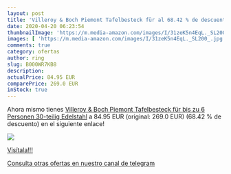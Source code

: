 ```yaml
---
layout: post
title: 'Villeroy & Boch Piemont Tafelbesteck für al 68.42 % de descuento'
date: 2020-04-20 06:23:54
thumbnailImage: 'https://m.media-amazon.com/images/I/31zeK5n4EqL._SL200_.jpg'
images: [ 'https://m.media-amazon.com/images/I/31zeK5n4EqL._SL200_.jpg' ]
comments: true
category: ofertas
author: ring
slug: B000WR7KB8
description:
actualPrice: 84.95 EUR
comparePrice: 269.0 EUR
inStock: true
---
```


Ahora mismo tienes [Villeroy & Boch Piemont Tafelbesteck für bis zu 6 Personen  30-teilig  Edelstahl](https://www.amazon.com/dp/B000WR7KB8/?tag=redken08-20) a 84.95 EUR (original: 269.0 EUR) (68.42 %  de descuento) en el siguiente enlace!

[![](https://m.media-amazon.com/images/I/31zeK5n4EqL._SL200_.jpg)](https://www.amazon.com/dp/B000WR7KB8/?tag=redken08-20)

[Visítala!!!](https://www.amazon.com/dp/B000WR7KB8/?tag=redken08-20)

[Consulta otras ofertas en nuestro canal de telegram](https://t.me/s/ofertas25)
